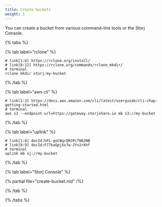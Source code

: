```yaml
---
title: Create buckets
weight: 1
---
```


You can create a bucket from various command-line tools or the Storj Console.

{% tabs %}

{% tab label="rclone" %}

```shell {% title="rclone" %}
# link[1:6] https://rclone.org/install/
# link[8:12] https://rclone.org/commands/rclone_mkdir/
# terminal
rclone mkdir storj:my-bucket
```

{% /tab %}

{% tab label="aws cli" %}

```shell {% title="aws cli" %}
# link[1:3] https://docs.aws.amazon.com/cli/latest/userguide/cli-chap-getting-started.html
# terminal
aws s3 --endpoint-url=https://gateway.storjshare.io mb s3://my-bucket
```

{% /tab %}

{% tab label="uplink" %}

```shell {% title="uplink" %}
# link[1:6] docId:hFL-goCWqrQMJPcTN82NB
# link[8:9] docId:F77kaGpjXx7w-JYv2rkhf
# terminal
uplink mb sj://my-bucket
```

{% /tab %}

{% tab label="Storj Console" %}

{% partial file="create-bucket.md" /%}

{% /tab %}

{% /tabs %}
